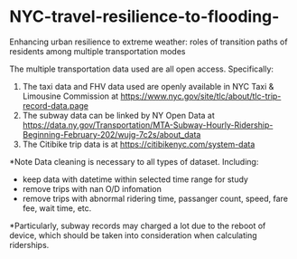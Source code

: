 # NYC-travel-resilience-to-flooding-
Enhancing urban resilience to extreme weather: roles of transition paths of residents among multiple transportation modes

The multiple transportation data used are all open access. Specifically:
1. The taxi data and FHV data used are openly available in NYC Taxi & Limousine Commission at https://www.nyc.gov/site/tlc/about/tlc-trip-record-data.page
2. The subway data can be linked by NY Open Data at https://data.ny.gov/Transportation/MTA-Subway-Hourly-Ridership-Beginning-February-202/wujg-7c2s/about_data
3. The Citibike trip data is at https://citibikenyc.com/system-data

*Note
Data cleaning is necessary to all types of dataset. Including:
* keep data with datetime within selected time range for study
* remove trips with nan O/D infomation
* remove trips with abnormal ridering time, passanger count, speed, fare fee, wait time, etc.
  
*Particularly, subway records may charged a lot due to the reboot of device, which should be taken into consideration when calculating riderships.
